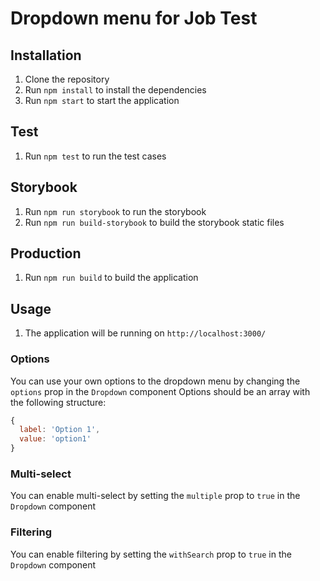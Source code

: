 # Dropdown menu for Job Test

## Installation
1. Clone the repository
2. Run `npm install` to install the dependencies
3. Run `npm start` to start the application

## Test
1. Run `npm test` to run the test cases

## Storybook
1. Run `npm run storybook` to run the storybook
2. Run `npm run build-storybook` to build the storybook static files

## Production
1. Run `npm run build` to build the application

## Usage
1. The application will be running on `http://localhost:3000/`

### Options
You can use your own options to the dropdown menu by changing the `options` prop in the `Dropdown` component
Options should be an array with the following structure:
```javascript
{
  label: 'Option 1',
  value: 'option1'
}
```

### Multi-select
You can enable multi-select by setting the `multiple` prop to `true` in the `Dropdown` component

### Filtering
You can enable filtering by setting the `withSearch` prop to `true` in the `Dropdown` component

